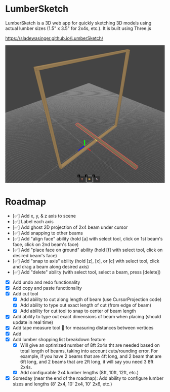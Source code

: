 # LumberSketch
LumberSketch is a 3D web app for quickly sketching 3D models using actual lumber sizes (1.5" x 3.5" for 2x4s, etc.). It is built using Three.js

https://sladewasinger.github.io/LumberSketch/

<img src="readme_screenshot.png" alt="LumberSketch Screenshot" width="600"/>

# Roadmap
- [✅] Add x, y, & z axis to scene
- [✅] Label each axis
- [✅] Add ghost 2D projection of 2x4 beam under cursor
- [✅] Add snapping to other beams
- [✅] Add "align face" ability (hold [a] with select tool, click on 1st beam's face, click on 2nd beam's face)
- [✅] Add "place face on ground" ability (hold [f] with select tool, click on desired beam's face)
- [✅] Add "snap to axis" ability (hold [z], [x], or [c] with select tool, click and drag a beam along desired axis)
- [✅] Add "delete" ability (with select tool, select a beam, press [delete])
- [x] Add undo and redo functionality
- [x] Add copy and paste functionality
- [x] Add cut tool
    - [x] Add ability to cut along length of beam (use CursorProjection code)
    - [x] Add ability to type out exact length of cut (from edge of beam)
    - [x] Add ability for cut tool to snap to center of beam length
- [x] Add ability to type out exact dimensions of beam when placing (should update in real time)
- [x] Add tape measure tool 📏 for measuring distances between vertices
- [x] Add 
- [x] Add lumber shopping list breakdown feature
    - [x] Will give an optimized number of 8ft 2x4s tht are needed based on total length of beams, taking into account cuts/rounding error. For example, if you have 2 beams that are 4ft long, and 2 beam that are 6ft long, and 2 beams that are 2ft long, it will say you need 3 8ft 2x4s.
    - [x] Add configurable 2x4 lumber lengths (8ft, 10ft, 12ft, etc.)
- [x] Someday (near the end of the roadmap): Add ability to configure lumber sizes and lengths (8' 2x4, 10' 2x4, 10' 2x6, etc.)
